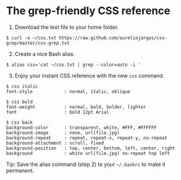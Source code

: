 # The grep-friendly CSS reference

1) Download the text file to your home folder.

```console
$ curl -o ~/css.txt https://raw.github.com/aureliojargas/css-grep/master/css-grep.txt
```

2) Create a nice Bash alias.


```console
$ alias css='cat ~/css.txt | grep --color=auto -i '
```

3) Enjoy your instant CSS reference with the new `css` command.

```console
$ css italic
font-style            : normal, italic, oblique

$ css bold
font-weight           : normal, bold, bolder, lighter
font                  : bold 12pt Arial

$ css back
background-color      : transparent, white, #FFF, #FFFFFF
background-image      : none, url(file.jpg)
background-repeat     : repeat, repeat-x, repeat-y, no-repeat
background-attachment : scroll, fixed
background-position   : top, center, bottom, left, center, right
background            : white url(file.jpg) no-repeat top left
```

Tip: Save the alias command (step 2) to your `~/.bashrc` to make it permanent.

